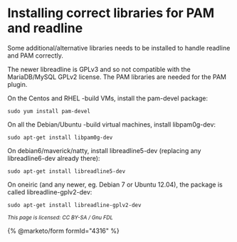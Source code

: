 
# Installing correct libraries for PAM and readline

Some additional/alternative libraries needs to be installed to handle readline
and PAM correctly.


The newer libreadline is GPLv3 and so not compatible with the MariaDB/MySQL
GPLv2 license. The PAM libraries are needed for the PAM plugin.


On the Centos and RHEL -build VMs, install the pam-devel package:


```
sudo yum install pam-devel
```

On all the Debian/Ubuntu -build virtual machines, install libpam0g-dev:


```
sudo apt-get install libpam0g-dev
```

On debian6/maverick/natty, install libreadline5-dev (replacing any
libreadline6-dev already there):


```
sudo apt-get install libreadline5-dev
```

On oneiric (and any newer, eg. Debian 7 or Ubuntu 12.04), the package is
called libreadline-gplv2-dev:


```
sudo apt-get install libreadline-gplv2-dev
```


<sub>_This page is licensed: CC BY-SA / Gnu FDL_</sub>


{% @marketo/form formId="4316" %}

